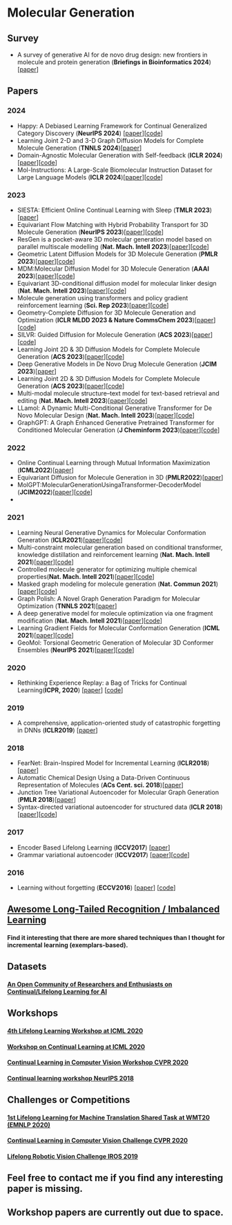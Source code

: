 # Molecular Generation
## Survey
- <a name="todo"></a> A survey of generative AI for de novo drug design: new frontiers in molecule and protein generation (**Briefings in Bioinformatics 2024**)  [[paper](https://openreview.net/forum?id=lUD54uNG73)]
## Papers

### 2024
- <a name="todo"></a> Happy: A Debiased Learning Framework for Continual Generalized Category Discovery (**NeurIPS 2024**) [[paper](https://arxiv.org/abs/2410.06535)][[code](https://github.com/mashijie1028/Happy-CGCD)]
- <a name="todo"></a>  Learning Joint 2-D and 3-D Graph Diffusion Models for Complete Molecule Generation (**TNNLS 2024**)[[paper](https://ieeexplore.ieee.org/stamp/stamp.jsp?tp=&arnumber=10589299)]
- <a name="todo"></a>  Domain-Agnostic Molecular Generation with Self-feedback (**ICLR 2024**)[[paper](https://arxiv.org/abs/2301.11259)][[code](https://github.com/zjunlp/MolGen)]
- <a name="todo"></a>  Mol-Instructions: A Large-Scale Biomolecular Instruction Dataset for Large Language Models (**ICLR 2024**)[[paper](https://arxiv.org/abs/2306.08018)][[code](https://github.com/zjunlp/Mol-Instructions)]
### 2023
- <a name="todo"></a> SIESTA: Efficient Online Continual Learning with Sleep (**TMLR 2023**)[[paper](https://arxiv.org/abs/2303.10725)]
- <a name="todo"></a> Equivariant Flow Matching with Hybrid Probability Transport for 3D Molecule Generation (**NeurIPS 2023**)[[paper](https://proceedings.neurips.cc/paper_files/paper/2023/file/01d64478381c33e29ed611f1719f5a37-Paper-Conference.pdf)][[code](https://github.com/AlgoMole/MolFM)]
- <a name="todo"></a>  ResGen is a pocket-aware 3D molecular generation model based on parallel multiscale modelling (**Nat. Mach. Intell 2023**)[[paper](https://www.nature.com/articles/s42256-023-00712-7)][[code](https://www.nature.com/articles/s42256-023-00712-7)]
- <a name="todo"></a> Geometric Latent Diffusion Models for 3D Molecule Generation (**PMLR 2023**)[[paper](https://arxiv.org/abs/2305.01140)][[code](https://arxiv.org/abs/2305.01140)]
- <a name="todo"></a>  MDM:Molecular Diffusion Model for 3D Molecule Generation (**AAAI 2023**)[[paper](https://arxiv.org/abs/2209.05710)][[code](https://arxiv.org/abs/2209.05710)]
- <a name="todo"></a>  Equivariant 3D-conditional diffusion model for molecular linker design (**Nat. Mach. Intell 2023**)[[paper](https://arxiv.org/abs/2210.05274)][[code](https://github.com/igashov/DiffLinker)]
- <a name="todo"></a>  Molecule generation using transformers and policy gradient reinforcement learning (**Sci. Rep 2023**)[[paper](https://doi.org/10.1038/s41598-023-35648-w)][[code](https://doi.org/10.1038/s41598-023-35648-w)]
- <a name="todo"></a>  Geometry-Complete Diffusion for 3D Molecule Generation and Optimization (**ICLR MLDD 2023 & Nature CommsChem 2023**)[[paper](https://doi.org/10.1038/s42004-024-01233-z)][[code](https://github.com/BioinfoMachineLearning/bio-diffusion)]
- <a name="todo"></a>  SILVR: Guided Diffusion for Molecule Generation (**ACS 2023**)[[paper](https://pubs.acs.org/doi/10.1021/acs.jcim.3c00667#)][[code](https://github.com/nichrun/e3_diffusion_for_molecules)]
- <a name="todo"></a>  Learning Joint 2D & 3D Diffusion Models for Complete Molecule Generation (**ACS 2023**)[[paper](https://arxiv.org/abs/2305.12347)][[code](https://github.com/GRAPH-0/JODO)]
- <a name="todo"></a>  Deep Generative Models in De Novo Drug Molecule Generation (**JCIM 2023**)[[paper](https://pubs.acs.org/doi/epdf/10.1021/acs.jcim.3c01496?ref=article_openPDF)]
- <a name="todo"></a>  Learning Joint 2D & 3D Diffusion Models for Complete Molecule Generation (**ACS 2023**)[[paper](https://arxiv.org/abs/2305.12347)][[code](https://github.com/GRAPH-0/JODO)]
- <a name="todo"></a>  Multi-modal molecule structure–text model for text-based retrieval and editing (**Nat. Mach. Intell 2023**)[[paper](https://www.nature.com/articles/s42256-023-00759-6)][[code](https://github.com/chao1224/MoleculeSTM)]
- <a name="todo"></a>  LLamol: A Dynamic Multi-Conditional Generative Transformer for De Novo Molecular Design (**Nat. Mach. Intell 2023**)[[paper](https://arxiv.org/pdf/2311.14407)][[code](https://github.com/Fraunhofer-SCAI/llamol)]
- <a name="todo"></a>  GraphGPT: A Graph Enhanced Generative Pretrained Transformer for Conditioned Molecular Generation (**J Cheminform 2023**)[[paper](https://www.mdpi.com/1422-0067/24/23/16761)][[code](https://github.com/luhao27/GraphGPT)]




### 2022
- <a name="todo"></a> Online Continual Learning through Mutual Information Maximization (**ICML2022**)[[paper](https://proceedings.mlr.press/v162/guo22g/guo22g.pdf)] 
- <a name="todo"></a> Equivariant Diffusion for Molecule Generation in 3D (**PMLR2022**)[[paper](https://arxiv.org/pdf/2203.17003)]
- <a name="todo"></a> MolGPT:MolecularGenerationUsingaTransformer-DecoderModel (**JCIM2022**)[[paper](https://pubs.acs.org/doi/epdf/10.1021/acs.jcim.1c00600?ref=article_openPDF)][[code](https://github.com/devalab/molgpt)]
- 
### 2021
- <a name="todo"></a> Learning Neural Generative Dynamics for Molecular Conformation Generation (**ICLR2021**)[[paper](https://iclr.cc/virtual/2021/poster/2628)][[code](https://github.com/DeepGraphLearning/CGCF-ConfGen)]
- <a name="todo"></a> Multi-constraint molecular generation based on conditional transformer, knowledge distillation and reinforcement learning (**Nat. Mach. Intell 2021**)[[paper](https://www.nature.com/articles/s42256-021-00403-1)][[code](https://github.com/jkwang93/MCMG)]
- <a name="todo"></a>Controlled molecule generator for optimizing multiple chemical properties(**Nat. Mach. Intell 2021**)[[paper](https://pubs.acs.org/doi/epdf/10.1021/acs.jcim.1c00600?ref=article_openPDF)][[code](https://github.com/deargen/cmg?utm_source=catalyzex.com)]
- <a name="todo"></a> Masked graph modeling for molecule generation (**Nat. Commun 2021**)[[paper](https://www.nature.com/articles/s41467-021-23415-2)][[code](https://github.com/BenevolentAI/guacamol_baselines)]
- <a name="todo"></a> Graph Polish: A Novel Graph Generation Paradigm for Molecular Optimization (**TNNLS 2021**)[[paper](https://ieeexplore.ieee.org/xpl/RecentIssue.jsp?punumber=5962385)]
- <a name="todo"></a> A deep generative model for molecule optimization via one fragment modification (**Nat. Mach. Intell 2021**)[[paper](https://www.nature.com/articles/s42256-021-00410-2)][[code](https://github.com/DeepGraphLearning/ConfGF?tab=readme-ov-file)]
- <a name="todo"></a> Learning Gradient Fields for Molecular Conformation Generation (**ICML 2021**)[[paper](https://proceedings.mlr.press/v139/shi21b.html)][[code](https://github.com/BenevolentAI/guacamol_baselines)]
- <a name="todo"></a> GeoMol: Torsional Geometric Generation of Molecular 3D Conformer Ensembles (**NeurIPS 2021**)[[paper](https://proceedings.neurips.cc/paper/2021/hash/725215ed82ab6306919b485b81ff9615-Abstract.html)][[code](https://github.com/PattanaikL/GeoMol?utm_source=catalyzex.com)]
### 2020
- <a name="todo"></a> Rethinking Experience Replay: a Bag of Tricks for Continual Learning(**ICPR, 2020**) [[paper](https://arxiv.org/abs/2010.05595)] [[code](https://github.com/hastings24/rethinking_er)]

### 2019

- <a name="todo"></a> A comprehensive, application-oriented study of catastrophic forgetting in DNNs (**ICLR2019**) [[paper](https://openreview.net/forum?id=BkloRs0qK7)] 

### 2018

- <a name="todo"></a> FearNet: Brain-Inspired Model for Incremental Learning (**ICLR2018**) [[paper](https://openreview.net/forum?id=SJ1Xmf-Rb)]
- <a name="todo"></a>  Automatic Chemical Design Using a Data-Driven Continuous Representation of Molecules (**ACs Cent. sci. 2018**)[[paper](https://pubs.acs.org/doi/epdf/10.1021/acscentsci.7b00572?ref=article_openPDF)]
- <a name="todo"></a>  Junction Tree Variational Autoencoder for Molecular Graph Generation (**PMLR 2018**)[[paper](https://arxiv.org/pdf/1802.04364)]
- <a name="todo"></a>  Syntax-directed variational autoencoder for structured data (**ICLR 2018**)[[paper](https://arxiv.org/pdf/1802.08786)][[code](https://github.com/Hanjun-Dai/sdvae)]
### 2017

- <a name="todo"></a> Encoder Based Lifelong Learning (**ICCV2017**) [[paper](https://arxiv.org/abs/1704.01920)]
- <a name="todo"></a> Grammar variational autoencoder (**ICCV2017**) [[paper](https://arxiv.org/pdf/1703.01925)][[code](https://github.com/mkusner/grammarVAE)]

### 2016
- <a name="todo"></a> Learning without forgetting (**ECCV2016**) [[paper](https://link.springer.com/chapter/10.1007/978-3-319-46493-0_37)] [[code](https://github.com/lizhitwo/LearningWithoutForgetting)]

## [Awesome Long-Tailed Recognition / Imbalanced Learning](https://github.com/xialeiliu/Awesome-LongTailed-Recognition)
#### Find it interesting that there are more shared techniques than I thought for incremental learning (exemplars-based). 

## Datasets
#### [An Open Community of Researchers and Enthusiasts on Continual/Lifelong Learning for AI](https://www.continualai.org/)

## Workshops
#### [4th Lifelong Learning Workshop at ICML 2020](https://lifelongml.github.io/)
#### [Workshop on Continual Learning at ICML 2020](https://icml.cc/Conferences/2020/Schedule?showEvent=5743)
#### [Continual Learning in Computer Vision Workshop CVPR 2020](https://sites.google.com/view/clvision2020/overview)
#### [Continual learning workshop NeurIPS 2018](https://sites.google.com/view/continual2018/home?authuser=0)

## Challenges or Competitions
#### [1st Lifelong Learning for Machine Translation Shared Task at WMT20 (EMNLP 2020)](http://www.statmt.org/wmt20/lifelong-learning-task.html)
#### [Continual Learning in Computer Vision Challenge CVPR 2020](https://sites.google.com/view/clvision2020/challenge?authuser=0)
#### [Lifelong Robotic Vision Challenge IROS 2019](https://lifelong-robotic-vision.github.io)

## Feel free to contact me if you find any interesting paper is missing.
## Workshop papers are currently out due to space.
